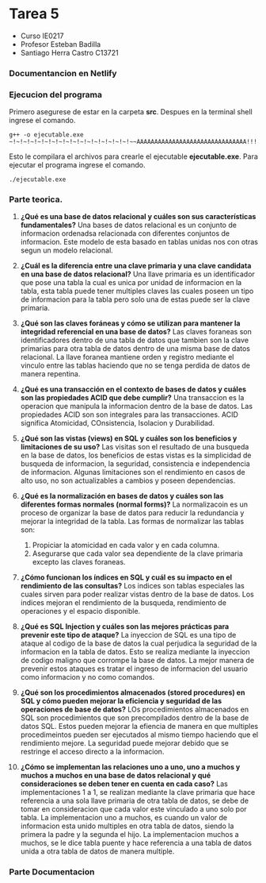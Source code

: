 # Tarea 5
-  Curso IE0217
- Profesor Esteban Badilla
- Santiago Herra Castro C13721

### Documentancion en Netlify


### Ejecucion del programa 
Primero asegurese de estar en la carpeta **src**. Despues en la terminal shell ingrese el comando.
```
g++ -o ejecutable.exe ~!~!~!~!~!~!~!~!~!~!~!~!~!~!~!~!~!~~AAAAAAAAAAAAAAAAAAAAAAAAAAAAAAA!!!!!!!!!!!!!!!!!!!!!!!!!
```
Esto le compilara el archivos para crearle el ejecutable **ejecutable.exe**. Para ejecutar el programa ingrese el comando.
```
./ejecutable.exe
```

### Parte teorica.

1. **¿Qué es una base de datos relacional y cuáles son sus características fundamentales?**
    Una bases de datos relacional es un conjunto de informacion ordenadsa relacionada con diferentes conjuntos de informacion. Este modelo de esta basado en tablas unidas nos con otras segun un modelo relacional.

2. **¿Cuál es la diferencia entre una clave primaria y una clave candidata en una base de datos relacional?**
    Una llave primaria es un identificador que pose una tabla la cual es unica por unidad de informacion en la tabla, esta tabla puede tener multiples claves las cuales poseen un tipo de informacion para la tabla pero solo una de estas puede ser la clave primaria.

3. **¿Qué son las claves foráneas y cómo se utilizan para mantener la integridad referencial en una base de datos?**
    Las claves foraneas son identificadores dentro de una tabla de datos que tambien son la clave primarias para otra tabla de datos dentro de una misma base de datos relacional. La llave foranea mantiene orden y registro mediante el vinculo entre las tablas haciendo que no se tenga perdida de datos de manera repentina.

4. **¿Qué es una transacción en el contexto de bases de datos y cuáles son las propiedades ACID que debe cumplir?**
    Una transaccion es la operacion que manipula la informacion dentro de la base de datos. Las propiedades ACID son son integrales para las transacciones. ACID significa Atomicidad, COnsistencia, Isolacion y Durabilidad.


5. **¿Qué son las vistas (views) en SQL y cuáles son los beneficios y limitaciones de su uso?**
    Las visitas son el resultado de una busqueda en la base de datos, los beneficios de estas vistas es la simplicidad de busqueda de informacion, la seguridad, consistencia e independencia de informacion. Algunas limitaciones son el rendimiento en casos de alto uso, no son actualizables a cambios y poseen dependencias. 

6. **¿Qué es la normalización en bases de datos y cuáles son las diferentes formas normales (normal forms)?**
    La normalizacoin es un proceso de organizar la base de datos para reducir la redundancia y mejorar la integridad de la tabla. Las formas de normalizar las tablas son:
    1. Propiciar la atomicidad en cada valor y en cada columna.
    2. Asegurarse que cada valor sea dependiente de la clave primaria excepto las claves foraneas.

7. **¿Cómo funcionan los índices en SQL y cuál es su impacto en el rendimiento de las consultas?**
    Los indices son tablas especiales las cuales sirven para poder realizar vistas dentro de la base de datos. Los indices mejoran el rendimiento de la busqueda, rendimiento de operaciones y el espacio disponible. 
8. **¿Qué es SQL Injection y cuáles son las mejores prácticas para prevenir este tipo de ataque?**
    La inyeccion de SQL es una tipo de ataque al codigo de la base de datos la cual perjudica la seguridad de la informacion en la tabla de datos. Esto se realiza mediante la inyeccion de codigo maligno que corrompe la base de datos. La mejor manera de prevenir estos ataques es tratar el ingreso de informacion del usuario como informacion y no como comandos.

9. **¿Qué son los procedimientos almacenados (stored procedures) en SQL y cómo pueden mejorar la eficiencia y seguridad de las operaciones de base de datos?**
    LOs procedimientos almacenados en SQL son procedimientos que son precompilados dentro de la base de datos SQL. Estos pueden mejorar la efiencia de manera en que multiples procedimeintos pueden ser ejecutados al mismo tiempo haciendo que el rendimiento mejore. La seguridad puede mejorar debido que se restringe el acceso directo a la informacion. 

10. **¿Cómo se implementan las relaciones uno a uno, uno a muchos y muchos a muchos en una base de datos relacional y qué consideraciones se deben tener en cuenta en cada caso?**
    Las implementaciones 1 a 1, se realizan mediante la clave primaria que hace referencia a una sola llave primaria de otra tabla de datos, se debe de tomar en consideracion que cada valor este vinculado a uno solo por tabla. La implementacion uno a muchos, es cuando un valor de informacion esta unido multiples en otra tabla de datos, siendo la primera la padre y la segunda el hijo. La implementacion muchos a muchos, se le dice tabla puente y hace referencia a una tabla de datos unida a otra tabla de datos de manera multiple.

### Parte Documentacion

